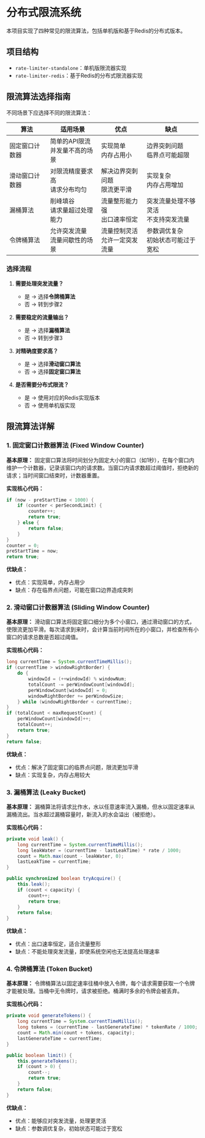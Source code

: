 # 分布式限流系统

本项目实现了四种常见的限流算法，包括单机版和基于Redis的分布式版本。

## 项目结构

- `rate-limiter-standalone`：单机版限流器实现
- `rate-limiter-redis`：基于Redis的分布式限流器实现

## 限流算法选择指南

不同场景下应选择不同的限流算法：

| 算法 | 适用场景 | 优点 | 缺点 |
| --- | --- | --- | --- |
| 固定窗口计数器 | 简单的API限流<br>并发量不高的场景 | 实现简单<br>内存占用小 | 边界突刺问题<br>临界点可能超限 |
| 滑动窗口计数器 | 对限流精度要求高<br>请求分布均匀 | 解决边界突刺问题<br>限流更平滑 | 实现复杂<br>内存占用增加 |
| 漏桶算法 | 削峰填谷<br>请求量超过处理能力 | 流量整形能力强<br>出口速率恒定 | 突发流量处理不够灵活<br>不支持突发流量 |
| 令牌桶算法 | 允许突发流量<br>流量间歇性的场景 | 流量控制灵活<br>允许一定突发流量 | 参数调优复杂<br>初始状态可能过于宽松 |

### 选择流程

1. **需要处理突发流量？**
   - 是 → 选择**令牌桶算法**
   - 否 → 转到步骤2

2. **需要稳定的流量输出？**
   - 是 → 选择**漏桶算法**
   - 否 → 转到步骤3

3. **对精确度要求高？**
   - 是 → 选择**滑动窗口算法**
   - 否 → 选择**固定窗口算法**

4. **是否需要分布式限流？**
   - 是 → 使用对应的Redis实现版本
   - 否 → 使用单机版实现

## 限流算法详解

### 1. 固定窗口计数器算法 (Fixed Window Counter)

**基本原理：**
固定窗口算法将时间划分为固定大小的窗口（如1秒），在每个窗口内维护一个计数器，记录该窗口内的请求数。当窗口内请求数超过阈值时，拒绝新的请求；当时间窗口结束时，计数器重置。

**实现核心代码：**
```java
if (now - preStartTime < 1000) {
    if (counter < perSecondLimit) {
        counter++;
        return true;
    } else {
        return false;
    }
}
counter = 0;
preStartTime = now;
return true;
```

**优缺点：**
- 优点：实现简单，内存占用少
- 缺点：存在临界点问题，可能在窗口边界造成突刺

### 2. 滑动窗口计数器算法 (Sliding Window Counter)

**基本原理：**
滑动窗口算法将固定窗口细分为多个小窗口，通过滑动窗口的方式，使限流更加平滑。每次请求到来时，会计算当前时间所在的小窗口，并检查所有小窗口的请求总数是否超过阈值。

**实现核心代码：**
```java
long currentTime = System.currentTimeMillis();
if (currentTime > windowRightBorder) {
    do {
        windowId = (++windowId) % windowNum;
        totalCount -= perWindowCount[windowId];
        perWindowCount[windowId] = 0;
        windowRightBorder += perWindowSize;
    } while (windowRightBorder < currentTime);
}
if (totalCount < maxRequestCount) {
    perWindowCount[windowId]++;
    totalCount++;
    return true;
}
return false;
```

**优缺点：**
- 优点：解决了固定窗口的临界点问题，限流更加平滑
- 缺点：实现复杂，内存占用较大

### 3. 漏桶算法 (Leaky Bucket)

**基本原理：**
漏桶算法将请求比作水，水以任意速率流入漏桶，但水以固定速率从漏桶流出。当水超过漏桶容量时，新流入的水会溢出（被拒绝）。

**实现核心代码：**
```java
private void leak() {
    long currentTime = System.currentTimeMillis();
    long leakWater = (currentTime - lastLeakTime) * rate / 1000;
    count = Math.max(count - leakWater, 0);
    lastLeakTime = currentTime;
}

public synchronized boolean tryAcquire() {
    this.leak();
    if (count < capacity) {
        count++;
        return true;
    }
    return false;
}
```

**优缺点：**
- 优点：出口速率恒定，适合流量整形
- 缺点：不能处理突发流量，即使系统空闲也无法提高处理速率

### 4. 令牌桶算法 (Token Bucket)

**基本原理：**
令牌桶算法以固定速率往桶中放入令牌，每个请求需要获取一个令牌才能被处理。当桶中无令牌时，请求被拒绝。桶满时多余的令牌会被丢弃。

**实现核心代码：**
```java
private void generateTokens() {
    long currentTime = System.currentTimeMillis();
    long tokens = (currentTime - lastGenerateTime) * tokenRate / 1000;
    count = Math.min(count + tokens, capacity);
    lastGenerateTime = currentTime;
}

public boolean limit() {
    this.generateTokens();
    if (count > 0) {
        count--;
        return true;
    }
    return false;
}
```

**优缺点：**
- 优点：能够应对突发流量，处理更灵活
- 缺点：参数调优复杂，初始状态可能过于宽松 
